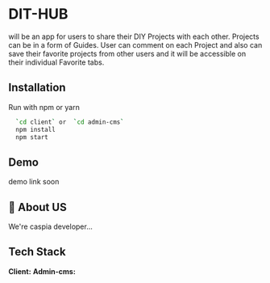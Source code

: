 
# DIT-HUB

will be an app for users to share their DIY Projects with each other. Projects can be in a form of Guides. User can comment on each Project and also can save their favorite projects from other users and it will be accessible on their individual Favorite tabs.


## Installation

Run <project> with npm or yarn

```bash
  `cd client` or  `cd admin-cms`
  npm install 
  npm start 
```
    
## Demo

demo link soon


## 🚀 About US
We're caspia developer...


## Tech Stack

**Client:** 
**Admin-cms:** 


